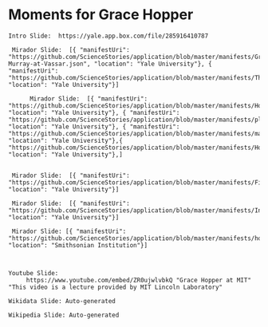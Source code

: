 # Moments for Grace Hopper



    Intro Slide:  https://yale.app.box.com/file/285916410787

     Mirador Slide:  [{ "manifestUri": "https://github.com/ScienceStories/application/blob/master/manifests/Grace-Murray-at-Vassar.json", "location": "Yale University"}, { "manifestUri": "https://github.com/ScienceStories/application/blob/master/manifests/Thompson_Library_External_Vassar.json", "location": "Yale University"}]
          
          Mirador Slide:  [{ "manifestUri": "https://github.com/ScienceStories/application/blob/master/manifests/HopperGradMidshipman.json", "location": "Yale University"}, { "manifestUri": "https://github.com/ScienceStories/application/blob/master/manifests/pluggingWiringMark1.json", "location": "Yale University"}, { "manifestUri": "https://github.com/ScienceStories/application/blob/master/manifests/mark1ligts.json", "location": "Yale University"},{ "https://github.com/ScienceStories/application/blob/master/manifests/HopperHarvardComputationLabStaff.json", "location": "Yale University"},]


     Mirador Slide:  [{ "manifestUri": "https://github.com/ScienceStories/application/blob/master/manifests/FirstGlossaryProgrammingTerminology.json", "location": "Yale University"}]
     
     Mirador Slide:  [{ "manifestUri": "https://github.com/ScienceStories/application/blob/master/manifests/Influences.json", "location": "Yale University"}]
     
     Mirador Slide: [{ "manifestUri": "https://github.com/ScienceStories/application/blob/master/manifests/hopperSI.json", "location": "Smithsonian Institution"}]
     
     

    Youtube Slide: 
         https://www.youtube.com/embed/ZR0ujwlvbkQ "Grace Hopper at MIT" "This video is a lecture provided by MIT Lincoln Laboratory"

    Wikidata Slide: Auto-generated

    Wikipedia Slide: Auto-generated
